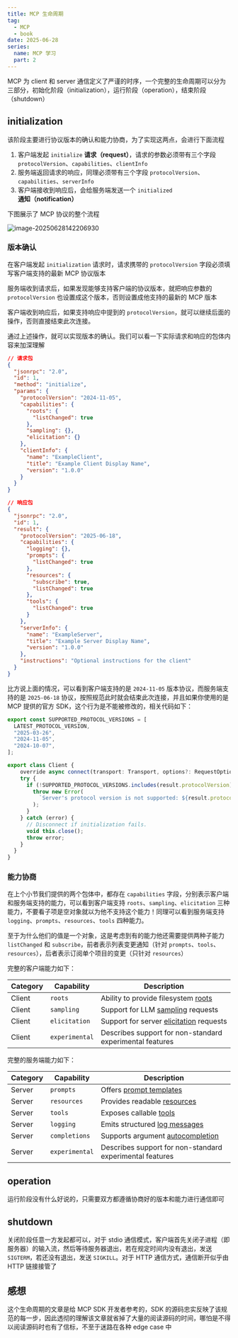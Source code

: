 ```yaml
---
title: MCP 生命周期
tag:
  - MCP
  - book
date: 2025-06-28
series:
  name: MCP 学习
  part: 2
---
```



MCP 为 client 和 server 通信定义了严谨的时序，一个完整的生命周期可以分为三部分，初始化阶段（initialization），运行阶段（operation），结束阶段（shutdown）

## initialization

该阶段主要进行协议版本的确认和能力协商，为了实现这两点，会进行下面流程

1. 客户端发起 `initialize` **请求（request）**，请求的参数必须带有三个字段 `protocolVersion`、`capabilities`、`clientInfo`
2. 服务端返回请求的响应，同理必须带有三个字段 `protocolVersion`、`capabilities`、`serverInfo`
3. 客户端接收到响应后，会给服务端发送一个 `initialized` **通知（notification）**

下图展示了 MCP 协议的整个流程

![image-20250628142206930](https://2f0f3db.webp.li/2025/06/image-20250628142206930.png)

### 版本确认

在客户端发起 `initialization` 请求时，请求携带的 `protocolVersion` 字段必须填写客户端支持的最新 MCP 协议版本

服务端收到请求后，如果发现能够支持客户端的协议版本，就把响应参数的 `protocolVersion` 也设置成这个版本，否则设置成他支持的最新的 MCP 版本

客户端收到响应后，如果支持响应中提到的 `protocolVersion`，就可以继续后面的操作，否则直接结束此次连接。

通过上述操作，就可以实现版本的确认。我们可以看一下实际请求和响应的包体内容来加深理解

```json
// 请求包
{
  "jsonrpc": "2.0",
  "id": 1,
  "method": "initialize",
  "params": {
    "protocolVersion": "2024-11-05",
    "capabilities": {
      "roots": {
        "listChanged": true
      },
      "sampling": {},
      "elicitation": {}
    },
    "clientInfo": {
      "name": "ExampleClient",
      "title": "Example Client Display Name",
      "version": "1.0.0"
    }
  }
}
```

```json
// 响应包
{
  "jsonrpc": "2.0",
  "id": 1,
  "result": {
    "protocolVersion": "2025-06-18",
    "capabilities": {
      "logging": {},
      "prompts": {
        "listChanged": true
      },
      "resources": {
        "subscribe": true,
        "listChanged": true
      },
      "tools": {
        "listChanged": true
      }
    },
    "serverInfo": {
      "name": "ExampleServer",
      "title": "Example Server Display Name",
      "version": "1.0.0"
    },
    "instructions": "Optional instructions for the client"
  }
}
```

比方说上面的情况，可以看到客户端支持的是 `2024-11-05` 版本协议，而服务端支持的是 `2025-06-18` 协议，按照规范此时就会结束此次连接，并且如果你使用的是 MCP 提供的官方 SDK，这个行为是不能被修改的，相关代码如下：

```typescript
export const SUPPORTED_PROTOCOL_VERSIONS = [
  LATEST_PROTOCOL_VERSION,
  "2025-03-26",
  "2024-11-05",
  "2024-10-07",
];

export class Client {
	override async connect(transport: Transport, options?: RequestOptions): Promise<void> {
    try {
      if (!SUPPORTED_PROTOCOL_VERSIONS.includes(result.protocolVersion)) {
        throw new Error(
          `Server's protocol version is not supported: ${result.protocolVersion}`,
        );
      }
    } catch (error) {
      // Disconnect if initialization fails.
      void this.close();
      throw error;
    }
  }
}
```

### 能力协商

在上个小节我们提供的两个包体中，都存在 `capabilities` 字段，分别表示客户端和服务端支持的能力，可以看到客户端支持 `roots`、`sampling`、`elicitation` 三种能力，不要看子项是空对象就以为他不支持这个能力！同理可以看到服务端支持 `logging`、`prompts`、`resources`、`tools` 四种能力。

至于为什么他们的值是一个对象，这是考虑到有的能力他还需要提供两种子能力 `listChanged` 和 `subscribe`，前者表示列表变更通知（针对 `prompts`、`tools`、`resources`），后者表示订阅单个项目的变更（只针对 `resources`）

完整的客户端能力如下：

| Category | Capability     | Description                                                  |
| -------- | -------------- | ------------------------------------------------------------ |
| Client   | `roots`        | Ability to provide filesystem [roots](https://modelcontextprotocol.io/specification/2025-06-18/client/roots) |
| Client   | `sampling`     | Support for LLM [sampling](https://modelcontextprotocol.io/specification/2025-06-18/client/sampling) requests |
| Client   | `elicitation`  | Support for server [elicitation](https://modelcontextprotocol.io/specification/2025-06-18/client/elicitation) requests |
| Client   | `experimental` | Describes support for non-standard experimental features     |

完整的服务端能力如下：

| Category | Capability     | Description                                                  |
| -------- | -------------- | ------------------------------------------------------------ |
| Server   | `prompts`      | Offers [prompt templates](https://modelcontextprotocol.io/specification/2025-06-18/server/prompts) |
| Server   | `resources`    | Provides readable [resources](https://modelcontextprotocol.io/specification/2025-06-18/server/resources) |
| Server   | `tools`        | Exposes callable [tools](https://modelcontextprotocol.io/specification/2025-06-18/server/tools) |
| Server   | `logging`      | Emits structured [log messages](https://modelcontextprotocol.io/specification/2025-06-18/server/utilities/logging) |
| Server   | `completions`  | Supports argument [autocompletion](https://modelcontextprotocol.io/specification/2025-06-18/server/utilities/completion) |
| Server   | `experimental` | Describes support for non-standard experimental features     |

## operation

运行阶段没有什么好说的，只需要双方都遵循协商好的版本和能力进行通信即可

## shutdown

关闭阶段任意一方发起都可以，对于 stdio 通信模式，客户端首先关闭子进程（即服务器）的输入流，然后等待服务器退出，若在规定时间内没有退出，发送 `SIGTERM`，若还没有退出，发送 `SIGKILL`。对于 HTTP 通信方式，通信断开似乎由 HTTP 链接接管了

## 感想

这个生命周期的文章是给 MCP SDK 开发者参考的，SDK 的源码忠实反映了该规范的每一步，因此透彻的理解该文章就省掉了大量的阅读源码的时间，哪怕是不得以阅读源码时也有了信标，不至于迷路在各种 edge case 中
